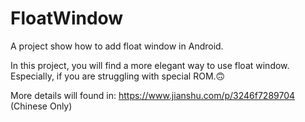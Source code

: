 # FloatWindow
A project show how to add float window in Android.

In this project, you will find a more elegant way to use float window.
Especially, if you are struggling with special ROM.🙃

More details will found in: https://www.jianshu.com/p/3246f7289704 (Chinese Only)
